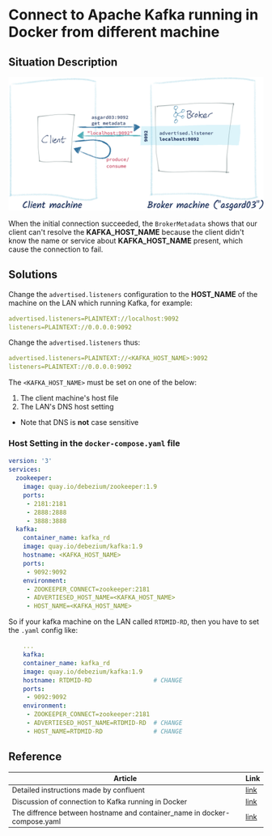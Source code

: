 # Connect to Apache Kafka running in Docker from different machine

## Situation Description
![situation](/docs/imgs/kafka_another_machine_connection.png)

When the initial connection succeeded, the `BrokerMetadata` shows that our client can't resolve the **KAFKA_HOST_NAME** because the client didn't know the name or service about **KAFKA_HOST_NAME** present, which cause the connection to fail.

## Solutions
Change the `advertised.listeners` configuration to the **HOST_NAME** of the machine on the LAN which running Kafka, for example:
```yaml
advertised.listeners=PLAINTEXT://localhost:9092
listeners=PLAINTEXT://0.0.0.0:9092
```
Change the `advertised.listeners` thus:
```yaml
advertised.listeners=PLAINTEXT://<KAFKA_HOST_NAME>:9092
listeners=PLAINTEXT://0.0.0.0:9092
```

The `<KAFKA_HOST_NAME>` must be set on one of the below:
1. The client machine's host file
2. The LAN's DNS host setting 
- Note that DNS is **not** case sensitive

### Host Setting in the `docker-compose.yaml` file
```yaml
version: '3'
services:
  zookeeper:
    image: quay.io/debezium/zookeeper:1.9
    ports:
     - 2181:2181
     - 2888:2888
     - 3888:3888
  kafka:
    container_name: kafka_rd
    image: quay.io/debezium/kafka:1.9
    hostname: <KAFKA_HOST_NAME>
    ports:
     - 9092:9092
    environment:
     - ZOOKEEPER_CONNECT=zookeeper:2181
     - ADVERTIESED_HOST_NAME=<KAFKA_HOST_NAME>
     - HOST_NAME=<KAFKA_HOST_NAME>
```

So if your kafka machine on the LAN called `RTDMID-RD`, then you have to set the `.yaml` config like:
```yaml
    ...
    kafka:
    container_name: kafka_rd
    image: quay.io/debezium/kafka:1.9
    hostname: RTDMID-RD                 # CHANGE
    ports:
     - 9092:9092
    environment:
     - ZOOKEEPER_CONNECT=zookeeper:2181
     - ADVERTIESED_HOST_NAME=RTDMID-RD  # CHANGE
     - HOST_NAME=RTDMID-RD              # CHANGE
```

## Reference
| Article | Link |
|-|-|
| Detailed instructions made by confluent | [link][1] |
| Discussion of connection to Kafka running in Docker | [link][2]|
| The diffrence between hostname and container_name in docker-compose.yaml | [link][3]|



[1]:https://www.confluent.io/blog/kafka-client-cannot-connect-to-broker-on-aws-on-docker-etc/
[2]:https://stackoverflow.com/questions/51630260/connect-to-kafka-running-in-docker
[3]:https://stackoverflow.com/questions/55522620/docker-compose-yml-container-name-and-hostname